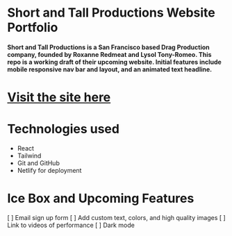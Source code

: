 # Short and Tall Productions Website Portfolio
#### Short and Tall Productions is a San Francisco based Drag Production company, founded by Roxanne Redmeat and Lysol Tony-Romeo. This repo is a working draft of their upcoming website. Initial features include mobile responsive nav bar and layout, and an animated text headline.

# [Visit the site here](https://shortandtallproductions.netlify.app/)

# Technologies used
* React
* Tailwind
* Git and GitHub
* Netlify for deployment

# Ice Box and Upcoming Features
[ ] Email sign up form
[ ] Add custom text, colors, and high quality images
[ ] Link to videos of performance
[ ] Dark mode